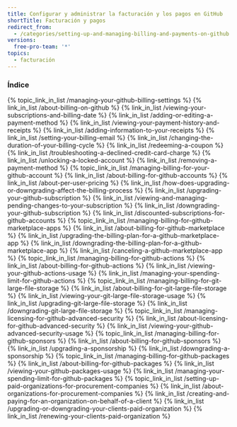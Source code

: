 ```yaml
---
title: Configurar y administrar la facturación y los pagos en GitHub
shortTitle: Facturación y pagos
redirect_from:
  - /categories/setting-up-and-managing-billing-and-payments-on-github
versions:
  free-pro-team: '*'
topics:
  - facturación
---
```



### Índice

{% topic_link_in_list /managing-your-github-billing-settings %}
    {% link_in_list /about-billing-on-github %}
    {% link_in_list /viewing-your-subscriptions-and-billing-date %}
    {% link_in_list /adding-or-editing-a-payment-method %}
    {% link_in_list /viewing-your-payment-history-and-receipts %}
    {% link_in_list /adding-information-to-your-receipts %}
    {% link_in_list /setting-your-billing-email %}
    {% link_in_list /changing-the-duration-of-your-billing-cycle %}
    {% link_in_list /redeeming-a-coupon %}
    {% link_in_list /troubleshooting-a-declined-credit-card-charge %}
    {% link_in_list /unlocking-a-locked-account %}
    {% link_in_list /removing-a-payment-method %}
{% topic_link_in_list /managing-billing-for-your-github-account %}
    {% link_in_list /about-billing-for-github-accounts %}
    {% link_in_list /about-per-user-pricing %}
    {% link_in_list /how-does-upgrading-or-downgrading-affect-the-billing-process %}
    {% link_in_list /upgrading-your-github-subscription %}
    {% link_in_list /viewing-and-managing-pending-changes-to-your-subscription %}
    {% link_in_list /downgrading-your-github-subscription %}
    {% link_in_list /discounted-subscriptions-for-github-accounts %}
{% topic_link_in_list /managing-billing-for-github-marketplace-apps %}
    {% link_in_list /about-billing-for-github-marketplace %}
    {% link_in_list /upgrading-the-billing-plan-for-a-github-marketplace-app %}
    {% link_in_list /downgrading-the-billing-plan-for-a-github-marketplace-app %}
    {% link_in_list /canceling-a-github-marketplace-app %}
{% topic_link_in_list /managing-billing-for-github-actions %}
    {% link_in_list /about-billing-for-github-actions %}
    {% link_in_list /viewing-your-github-actions-usage %}
    {% link_in_list /managing-your-spending-limit-for-github-actions %}
{% topic_link_in_list /managing-billing-for-git-large-file-storage %}
    {% link_in_list /about-billing-for-git-large-file-storage %}
    {% link_in_list /viewing-your-git-large-file-storage-usage %}
    {% link_in_list /upgrading-git-large-file-storage %}
    {% link_in_list /downgrading-git-large-file-storage %}
{% topic_link_in_list /managing-licensing-for-github-advanced-security %}
    {% link_in_list /about-licensing-for-github-advanced-security %}
    {% link_in_list /viewing-your-github-advanced-security-usage %}
{% topic_link_in_list /managing-billing-for-github-sponsors %}
    {% link_in_list /about-billing-for-github-sponsors %}
    {% link_in_list /upgrading-a-sponsorship %}
    {% link_in_list /downgrading-a-sponsorship %}
{% topic_link_in_list /managing-billing-for-github-packages %}
    {% link_in_list /about-billing-for-github-packages %}
    {% link_in_list /viewing-your-github-packages-usage %}
    {% link_in_list /managing-your-spending-limit-for-github-packages %}
{% topic_link_in_list /setting-up-paid-organizations-for-procurement-companies %}
    {% link_in_list /about-organizations-for-procurement-companies %}
    {% link_in_list /creating-and-paying-for-an-organization-on-behalf-of-a-client %}
    {% link_in_list /upgrading-or-downgrading-your-clients-paid-organization %}
    {% link_in_list /renewing-your-clients-paid-organization %}
